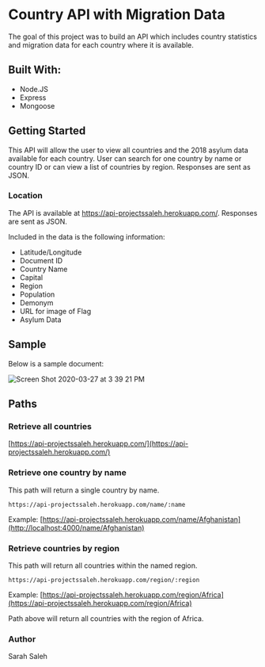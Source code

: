 # Country API with Migration Data

The goal of this project was to build an API which includes country statistics and migration data for each country where it is available.  



## Built With:

 - Node.JS
 - Express 
 - Mongoose 



## Getting Started
This API will allow the user to view all countries and the 2018 asylum data available for each country.  User can search for one country by name or country ID or can view a list of countries by region.  Responses are sent as JSON.


### Location
The API is available at https://api-projectssaleh.herokuapp.com/.   Responses are sent as JSON.

Included in the data is the following information:
 - Latitude/Longitude
 - Document ID
 - Country Name
 - Capital
 - Region
 - Population
 - Demonym
 - URL for image of Flag
 - Asylum Data



## Sample 

Below is a sample document:


![Screen Shot 2020-03-27 at 3 39 21 PM](https://user-images.githubusercontent.com/59429924/77794094-a912fb00-7041-11ea-93a7-80725a14f7ac.png)



## Paths


### Retrieve all countries

[https://api-projectssaleh.herokuapp.com/](https://api-projectssaleh.herokuapp.com/)



### Retrieve one country by name

This path will return a single country by name.

`https://api-projectssaleh.herokuapp.com/name/:name`


Example:
[https://api-projectssaleh.herokuapp.com/name/Afghanistan](http://localhost:4000/name/Afghanistan)






### Retrieve countries by region

This path will return all countries within the named region.

`https://api-projectssaleh.herokuapp.com/region/:region`

Example:
[https://api-projectssaleh.herokuapp.com/region/Africa](https://api-projectssaleh.herokuapp.com/region/Africa)

Path above will return all countries with the region of Africa.

### Author
Sarah Saleh





